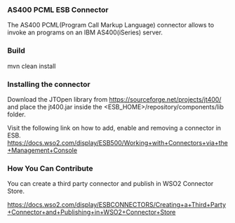 ### AS400 PCML ESB Connector

The AS400 PCML(Program Call Markup Language) connector allows to invoke an programs on an IBM AS400(iSeries) server.

### Build

mvn clean install

### Installing the connector

Download the JTOpen library from https://sourceforge.net/projects/jt400/ and place the jt400.jar inside the <ESB_HOME>/repository/components/lib folder.

Visit the following link on how to add, enable and removing a connector in ESB.
https://docs.wso2.com/display/ESB500/Working+with+Connectors+via+the+Management+Console

### How You Can Contribute
You can create a third party connector and publish in WSO2 Connector Store.

https://docs.wso2.com/display/ESBCONNECTORS/Creating+a+Third+Party+Connector+and+Publishing+in+WSO2+Connector+Store